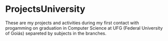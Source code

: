 # ProjectsUniversity
These are my projects and activities during my first contact with progamming on graduation in Computer Science at UFG (Federal University of Goiás) separeted by subjects in the branches.

